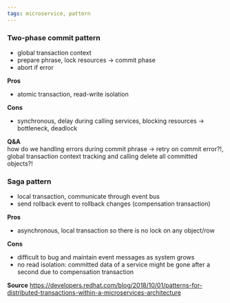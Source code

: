 ```yaml
---
tags: microservice, pattern
---
```


### Two-phase commit pattern
- global transaction context
- prepare phrase, lock resources -> commit phase
- abort if error

**Pros**
- atomic transaction, read-write isolation

**Cons**
- synchronous, delay during calling services, blocking resources -> bottleneck, deadlock

**Q&A**  
how do we handling errors during commit phrase -> retry on commit error?!, global transaction context tracking and calling delete all committed objects?!

### Saga pattern
- local transaction, communicate through event bus
- send rollback event to rollback changes (compensation transaction)

**Pros**
- asynchronous, local transaction so there is no lock on any object/row

**Cons**
- difficult to bug and maintain event messages as system grows
- no read isolation: committed data of a service might be gone after a second due to compensation transaction

**Source**
https://developers.redhat.com/blog/2018/10/01/patterns-for-distributed-transactions-within-a-microservices-architecture
